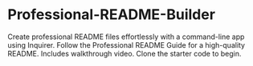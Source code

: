 # Professional-README-Builder
Create professional README files effortlessly with a command-line app using Inquirer. Follow the Professional README Guide for a high-quality README. Includes walkthrough video. Clone the starter code to begin.
